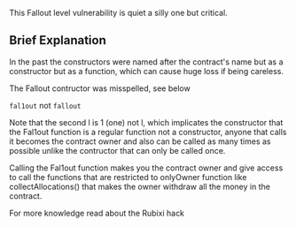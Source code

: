 This Fallout level vulnerability is quiet a silly one but critical. 

## Brief Explanation
In the past the constructors were named after the contract's name but as a constructor but as a function, which can cause huge loss if being careless. 

The Fallout contructor was misspelled, see below

``` fal1out ``` not ``` fallout ```

Note that the second l is 1 (one) not l, which implicates the constructor that the Fal1out function is a regular function not a constructor, anyone that calls it becomes the contract owner and also can be called as many times as possible unlike the contructor that can only be called once.

Calling the Fal1out function makes you the contract owner and give access to call the functions that are restricted to onlyOwner function like collectAllocations() that makes the owner withdraw all the money in the contract.

For more knowledge read about the Rubixi hack
